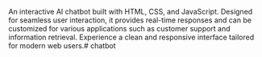 An interactive AI chatbot built with HTML, CSS, and JavaScript. Designed for seamless user interaction, it provides real-time responses and can be customized for various applications such as customer support and information retrieval. Experience a clean and responsive interface tailored for modern web users.# chatbot
